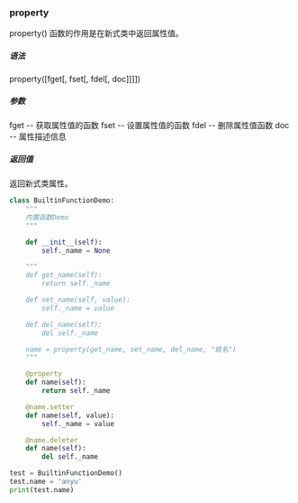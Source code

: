 ### property

property() 函数的作用是在新式类中返回属性值。

##### 语法
property([fget[, fset[, fdel[, doc]]]])

##### 参数
fget -- 获取属性值的函数
fset -- 设置属性值的函数
fdel -- 删除属性值函数
doc -- 属性描述信息

##### 返回值
返回新式类属性。


```python
class BuiltinFunctionDemo:
    """
    内置函数Demo
    """

    def __init__(self):
        self._name = None

    """
    def get_name(self):
        return self._name

    def set_name(self, value):
        self._name = value

    def del_name(self):
        del self._name

    name = property(get_name, set_name, del_name, "姓名")
    """

    @property
    def name(self):
        return self._name

    @name.setter
    def name(self, value):
        self._name = value

    @name.deleter
    def name(self):
        del self._name

test = BuiltinFunctionDemo()
test.name = 'anyu'
print(test.name)
```
